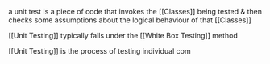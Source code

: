 a unit test is a piece of code that invokes the [[Classes]] being tested & then checks some assumptions about the logical behaviour of that [[Classes]]

[[Unit Testing]] typically falls under the [[White Box Testing]] method

[[Unit Testing]] is the process of testing individual com